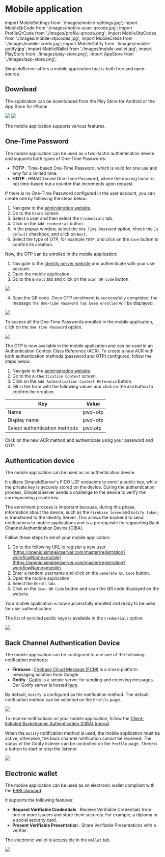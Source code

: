 # Mobile application

import MobileSettings from './images/mobile-settings.jpg';
import MobileQrCode from './images/mobile-scan-qrcode.jpg';
import ProfileQrCode from './images/profile-qrcode.png';
import MobileOtpCodes from './images/mobile-otpcodes.jpg';
import MobileCreds from './images/mobile-creds.jpg';
import MobileGotify from './images/mobile-gotify.jpg';
import MobileWallet from './images/mobile-wallet.jpg';
import PlayStore from './images/play-store.png';
import AppStore from './images/app-store.png';

SimpleIdServer offers a mobile application that is both free and open-source.

## Download

The application can be downloaded from the Play Store for Android or the App Store for iPhone.

<div style={{textAlign:"center"}}>
    <a href="#"><img src={PlayStore} style={{width: 200}} /></a>
    <a href="#" style={{paddingLeft: 10}}><img src={AppStore} style={{width: 200}} /></a>
</div>

The mobile application supports various features.

## One-Time Password

The mobile application can be used as a two-factor authentication device and supports both types of One-Time Passwords:

* **TOTP** : Time-based One-Time Password, which is valid for one use and only for a limited time.
* **HOTP** : HMAC-based One-Time Password, where the moving factor is not time-based but a counter that increments upon request.

If there is no One-Time Password configured in the user account, you can create one by following the steps below:

1. Navigate to the [administration website](https://website.simpleidserver.com/master).
2. Go to the `Users` screen.
3. Select a user and then select the `Credentials` tab.
4. Click on the `Add credential` button.
5. In the popup-window, select the `One Time Password` option, check the `Is default` checkbox, and click on `Next`.
6. Select the type of OTP, for example `TOTP`, and click on the `Save` button to confirm its creation.

Now, the OTP can be enrolled in the mobile application:

1. Navigate to the [Identity server website](https://openid.simpleidserver.com/master) and authenticate with your user account.
2. Open the mobile application.
3. Go to the `Enroll` tab and click on the `Scan QR Code` button.

<div style={{textAlign:"center"}}>
    <img src={MobileQrCode} style={{width: 300}} />
</div>

4. Scan the QR code. Once OTP enrollment is successfully completed, the message `The One-Time Password has been enrolled` will be displayed.

<div style={{textAlign:"center"}}>
    <img src={ProfileQrCode} style={{width: 300}} />
</div>

To access all the One-Time Passwords enrolled in the mobile application, click on the `One Time Password` option.

<div style={{textAlign:"center"}}>
    <img src={MobileOtpCodes} style={{width: 300}} />
</div>

The OTP is now available in the mobile application and can be used in an Authentication Context Class Reference (ACR).
 To create a new ACR with both authentication methods (password and OTP) configured, follow the steps below:

1. Navigate to the [administration website](https://website.simpleidserver.com/master).
2. Go to the `Authentication Context` screen.
3. Click on the `Add Authentication Context Reference` button.
4. Fill in the form with the following values and click on the `Add` button to confirm the creation.

| Key | Value |
| --- | ----- |
| Name | pwd-otp |
| Display name | pwd-otp |
| Select authentication methods | pwd,otp |

Click on the new ACR method and authenticate using your password and OTP.

## Authentication device

The mobile application can be used as an authentication device.

It utilizes SimpleIdServer's FIDO U2F endpoints to enroll a public key, while the private key is securely stored on the device. 
During the authentication process, SimpleIdServer sends a challenge to the device to verify the corresponding private key.

The enrollment process is important because, during this phase, information about the device, such as the `Firebase token` and `Gotify token`, is transferred to the Identity Server.
This allows the backend to send notifications to mobile applications and is a prerequisite for supporting Back Channel Authentication Device (CIBA).

Follow these steps to enroll your mobile application:

1. Go to the following URL to register a new user [https://openid.simpleidserver.com/master/registration?workflowName=mobile](https://openid.simpleidserver.com/master/registration?workflowName=mobile).
2. Enter a random username and click on the `Generate QR Code` button.
3. Open the mobile application.
4. Select the `Enroll` tab.
5. Click on the `Scan QR Code` button and scan the QR code displayed on the website.

Your mobile application is now successfully enrolled and ready to be used for user authentication.

The list of enrolled public keys is available in the `Credentials` option.

<div style={{textAlign:"center"}}>
    <img src={MobileCreds} style={{width: 300}} />
</div>

## Back Channel Authentication Device

The mobile application can be configured to use one of the following notification methods:

* **Firebase** : [Firebase Cloud Message (FCM)](https://firebase.google.com/docs/cloud-messaging) is a cross-platform messaging solution from Google.
* **Gotify** : [Gotify](https://gotify.net/) is a simple server for sending and receiving messages. Our Gotify server is hosted [here](https://gotify.simpleidserver.com/#/).

By default, `Gotify` is configured as the notification method. The default notification method can be selected on the `Profile` page.

<div style={{textAlign:"center"}}>
    <img src={MobileSettings} style={{width: 300}} />
</div>

To receive notifications on your mobile application, follow the [Client-Initiated Backchannel Authentication (CIBA) tutorial](tutorial/ciba).

When the `Gotify` notification method is used, the mobile application must be active; otherwise, the back channel notification cannot be received. 
The status of the Gotify listener can be controlled on the `Profile` page. There is a button to start or stop the listener.

<div style={{textAlign:"center"}}>
    <img src={MobileGotify} style={{width: 300}} />
</div>

## Electronic wallet

The mobile application can be used as an electronic wallet compliant with the [ESBI standard](https://hub.ebsi.eu/wallet-conformance).

It supports the following features:

* **Request Verifiable Credentials** : Receive Verifiable Credentials from one or more issuers and store them securely. For example, a diploma or a social security card.
* **Present Verifiable Presentation** : Share Verifiable Presentations with a verifier.

The electronic wallet is accessible in the `Wallet` tab.

<div style={{textAlign:"center"}}>
    <img src={MobileWallet} style={{width: 300}} />
</div>